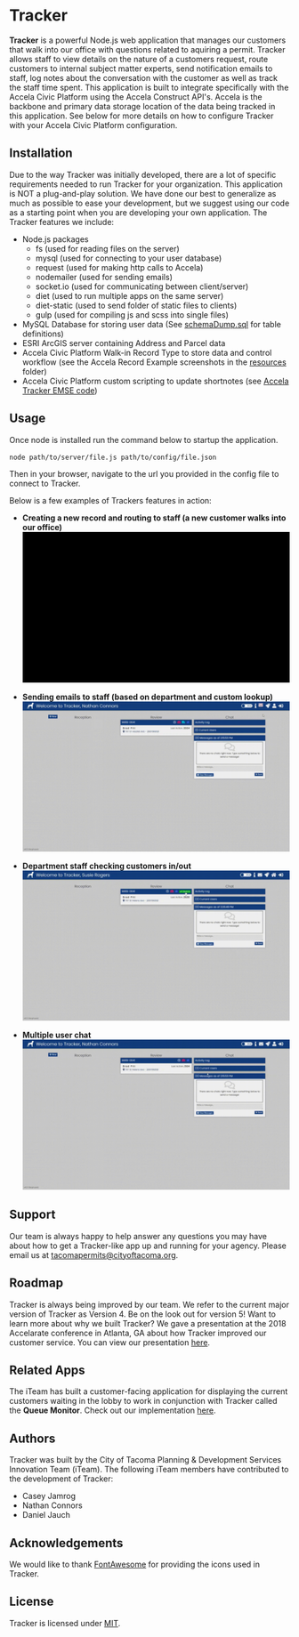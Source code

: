 # Tracker

**Tracker** is a powerful Node.js web application that manages our customers that walk into our office with questions related to aquiring a permit. Tracker allows staff to view details on the nature of a customers request, route customers to internal subject matter experts, send notification emails to staff, log notes about the conversation with the customer as well as track the staff time spent. This application is built to integrate specifically with the Accela Civic Platform using the Accela Construct API's. Accela is the backbone and primary data storage location of the data being tracked in this application. See below for more details on how to configure Tracker with your Accela Civic Platform configuration. 

## Installation

Due to the way Tracker was initially developed, there are a lot of specific requirements needed to run Tracker for your organization. This application is NOT a plug-and-play solution. We have done our best to generalize as much as possible to ease your development, but we suggest using our code as a starting point when you are developing your own application. The Tracker features we include:
- Node.js packages
	- fs (used for reading files on the server)
	- mysql (used for connecting to your user database)
	- request (used for making http calls to Accela)
	- nodemailer (used for sending emails)
	- socket.io (used for communicating between client/server)
	- diet (used to run multiple apps on the same server)
	- diet-static (used to send folder of static files to clients)
	- gulp (used for compiling js and scss into single files)
- MySQL Database for storing user data (See [schemaDump.sql](./resources/schemaDump.sql) for table definitions)
- ESRI ArcGIS server containing Address and Parcel data 
- Accela Civic Platform Walk-in Record Type to store data and control workflow (see the Accela Record Example screenshots in the [resources](./resources) folder)
- Accela Civic Platform custom scripting to update shortnotes (see [Accela Tracker EMSE code](./resources/AccelaTrackerEMSE.js))

## Usage

Once node is installed run the command below to startup the application.

```bash
node path/to/server/file.js path/to/config/file.json
```

Then in your browser, navigate to the url you provided in the config file to connect to Tracker.

Below is a few examples of Trackers features in action:
- **Creating a new record and routing to staff (a new customer walks into our office)**
	![](./resources/TrackerCreateRecord.gif)

- **Sending emails to staff (based on department and custom lookup)**
	![](./resources/TrackerSendEmail.gif)

- **Department staff checking customers in/out**
	![](./resources/TrackerCheckin.gif)

- **Multiple user chat**
	![](./resources/TrackerChat.gif)

## Support

Our team is always happy to help answer any questions you may have about how to get a Tracker-like app up and running for your agency. Please email us at tacomapermits@cityoftacoma.org.

## Roadmap

Tracker is always being improved by our team. We refer to the current major version of Tracker as Version 4. Be on the look out for version 5! Want to learn more about why we built Tracker? We gave a presentation at the 2018 Accelarate conference in Atlanta, GA about how Tracker improved our customer service. You can view our presentation [here](https://www.youtube.com/watch?v=su5GPOZdjA0).

## Related Apps

The iTeam has built a customer-facing application for displaying the current customers waiting in the lobby to work in conjunction with Tracker called the **Queue Monitor**. Check out our implementation [here](https://github.com/tacoma-pds-iteam/Queue-Monitor).  

## Authors

Tracker was built by the City of Tacoma Planning & Development Services Innovation Team (iTeam). The following iTeam members have contributed to the development of Tracker:
- Casey Jamrog
- Nathan Connors
- Daniel Jauch

## Acknowledgements

We would like to thank [FontAwesome](https://fontawesome.com/) for providing the icons used in Tracker. 

## License

Tracker is licensed under [MIT](https://opensource.org/licenses/MIT).
